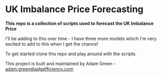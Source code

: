 # UK Imbalance Price Forecasting
**This repo is a collection of scripts used to forecast the UK Imbalance Price**

I'll be adding to this over time - I have three more models which I'm very excited to add to this when I get the chance!

To get started clone this repo and play around with the scripts.

This project is built and maintained by Adam Green -  adam.green@adgefficiency.com
